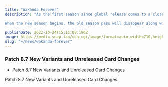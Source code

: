 ```yaml
---
title: "Wakanda Forever"
description: "As the first season since global release comes to a close, we look into the future to see what awaits us...but before we do that, a fair warning for players fresh along with the global release (Oh, added fair warning, there are some big spoilers at the bottom of this article about new locations!):

When the new season begins, the old season pass will disappear along with all of your old season pass missions, whether you finished them or not. As such, if you want to maximize your value over this weekend, try your best to complete your season pass quests and get that season pass experience locked in. If you did not buy the season pass, the levels you are hoping to hit are 45 for 500credits and 48 for a free variant. If you did buy the season pass, then level 49 gives 500 gold and 50 gives the Miles Morales variant."

publishDate: 2022-10-24T15:11:08:190Z
image: https://media.snap.fan/cdn-cgi/image/format=auto,width=710,height=398,quality=80,fit=cover,gravity=top/news/original_images/WakandaForeverSeason_HjJVA2I.png
slug: "~/news/wakanda-forever"
---
```


### Patch 8.7 New Variants and Unreleased Card Changes

- Patch 8.7 New Variants and Unreleased Card Changes

Patch 8.7 New Variants and Unreleased Card Changes
